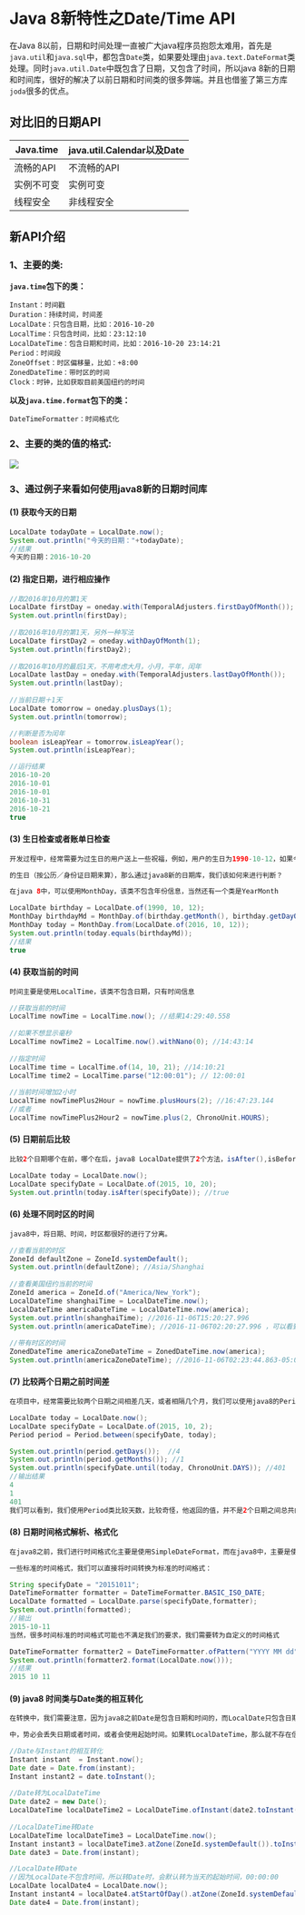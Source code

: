 # Java 8新特性之Date/Time API

在Java 8以前，日期和时间处理一直被广大java程序员抱怨太难用，首先是`java.util`和`java.sql`中，都包含`Date`类，如果要处理由`java.text.DateFormat`类处理。同时`java.util.Date`中既包含了日期，又包含了时间，所以java 8新的日期和时间库，很好的解决了以前日期和时间类的很多弊端。并且也借鉴了第三方库`joda`很多的优点。

## 对比旧的日期API

Java.time | java.util.Calendar以及Date
---- | ---
流畅的API	 | 不流畅的API
实例不可变 |  实例可变
线程安全 |  非线程安全

## 新API介绍

### 1、主要的类:
**`java.time`包下的类：**

```
Instant：时间戳  
Duration：持续时间，时间差  
LocalDate：只包含日期，比如：2016-10-20  
LocalTime：只包含时间，比如：23:12:10  
LocalDateTime：包含日期和时间，比如：2016-10-20 23:14:21  
Period：时间段  
ZoneOffset：时区偏移量，比如：+8:00  
ZonedDateTime：带时区的时间  
Clock：时钟，比如获取目前美国纽约的时间
```

**以及`java.time.format`包下的类：**

```
DateTimeFormatter：时间格式化  
```

### 2、主要的类的值的格式:

![](https://github.com/maoyunfei/Java-Notebook/blob/master/Java%20Basic/images/date_time_api?raw=true)

### 3、通过例子来看如何使用java8新的日期时间库

#### (1) 获取今天的日期

```java
LocalDate todayDate = LocalDate.now();
System.out.println("今天的日期："+todayDate);
//结果
今天的日期：2016-10-20
```
#### (2) 指定日期，进行相应操作

```java
//取2016年10月的第1天
LocalDate firstDay = oneday.with(TemporalAdjusters.firstDayOfMonth());
System.out.println(firstDay);
        
//取2016年10月的第1天，另外一种写法
LocalDate firstDay2 = oneday.withDayOfMonth(1);
System.out.println(firstDay2);
        
//取2016年10月的最后1天，不用考虑大月，小月，平年，闰年
LocalDate lastDay = oneday.with(TemporalAdjusters.lastDayOfMonth());
System.out.println(lastDay);
        
//当前日期＋1天
LocalDate tomorrow = oneday.plusDays(1);
System.out.println(tomorrow);

//判断是否为闰年
boolean isLeapYear = tomorrow.isLeapYear();
System.out.println(isLeapYear);

//运行结果
2016-10-20
2016-10-01
2016-10-01
2016-10-31
2016-10-21
true
```

#### (3) 生日检查或者账单日检查

```java
开发过程中，经常需要为过生日的用户送上一些祝福，例如，用户的生日为1990-10-12，如果今天是2016-10-12，那么今天就是用户

的生日（按公历／身份证日期来算），那么通过java8新的日期库，我们该如何来进行判断？

在java 8中，可以使用MonthDay，该类不包含年份信息，当然还有一个类是YearMonth

LocalDate birthday = LocalDate.of(1990, 10, 12);
MonthDay birthdayMd = MonthDay.of(birthday.getMonth(), birthday.getDayOfMonth());
MonthDay today = MonthDay.from(LocalDate.of(2016, 10, 12)); 
System.out.println(today.equals(birthdayMd));
//结果
true
```

#### (4) 获取当前的时间

```java
时间主要是使用LocalTime，该类不包含日期，只有时间信息

//获取当前的时间
LocalTime nowTime = LocalTime.now(); //结果14:29:40.558
        
//如果不想显示毫秒
LocalTime nowTime2 = LocalTime.now().withNano(0); //14:43:14
        
//指定时间
LocalTime time = LocalTime.of(14, 10, 21); //14:10:21
LocalTime time2 = LocalTime.parse("12:00:01"); // 12:00:01
        
//当前时间增加2小时
LocalTime nowTimePlus2Hour = nowTime.plusHours(2); //16:47:23.144
//或者
LocalTime nowTimePlus2Hour2 = nowTime.plus(2, ChronoUnit.HOURS);
```

#### (5) 日期前后比较

```java
比较2个日期哪个在前，哪个在后，java8 LocalDate提供了2个方法，isAfter(),isBefore

LocalDate today = LocalDate.now();
LocalDate specifyDate = LocalDate.of(2015, 10, 20);
System.out.println(today.isAfter(specifyDate)); //true
```

#### (6) 处理不同时区的时间

```java
java8中，将日期、时间，时区都很好的进行了分离。

//查看当前的时区
ZoneId defaultZone = ZoneId.systemDefault();
System.out.println(defaultZone); //Asia/Shanghai
        
//查看美国纽约当前的时间
ZoneId america = ZoneId.of("America/New_York");
LocalDateTime shanghaiTime = LocalDateTime.now();
LocalDateTime americaDateTime = LocalDateTime.now(america);
System.out.println(shanghaiTime); //2016-11-06T15:20:27.996
System.out.println(americaDateTime); //2016-11-06T02:20:27.996 ，可以看到美国与北京时间差了13小时
    
//带有时区的时间
ZonedDateTime americaZoneDateTime = ZonedDateTime.now(america);
System.out.println(americaZoneDateTime); //2016-11-06T02:23:44.863-05:00[America/New_York]
```

#### (7) 比较两个日期之前时间差

```java
在项目中，经常需要比较两个日期之间相差几天，或者相隔几个月，我们可以使用java8的Period来进行处理。

LocalDate today = LocalDate.now();
LocalDate specifyDate = LocalDate.of(2015, 10, 2);
Period period = Period.between(specifyDate, today);

System.out.println(period.getDays());  //4
System.out.println(period.getMonths()); //1
System.out.println(specifyDate.until(today, ChronoUnit.DAYS)); //401
//输出结果
4
1
401
我们可以看到，我们使用Period类比较天数，比较奇怪，他返回的值，并不是2个日期之间总共的天数差，而是一个相对天数差，比如，5月1日，和10月2日，他比较的是仅仅2个天之间的差，那1号和2号，相差1天，而实际上，因为中间相差了好几个月，所以真正的天数差肯定不是1天，所以我们可以使用until，并指明精度单位是days，就可以计算真正的天数差了。
```

#### (8) 日期时间格式解析、格式化

```java
在java8之前，我们进行时间格式化主要是使用SimpleDateFormat，而在java8中，主要是使用DateTimeFormatter，java8中，预定义了

一些标准的时间格式，我们可以直接将时间转换为标准的时间格式：

String specifyDate = "20151011";
DateTimeFormatter formatter = DateTimeFormatter.BASIC_ISO_DATE;
LocalDate formatted = LocalDate.parse(specifyDate,formatter); 
System.out.println(formatted); 
//输出
2015-10-11
当然，很多时间标准的时间格式可能也不满足我们的要求，我们需要转为自定义的时间格式

DateTimeFormatter formatter2 = DateTimeFormatter.ofPattern("YYYY MM dd");
System.out.println(formatter2.format(LocalDate.now()));
//结果
2015 10 11
```

#### (9) java8 时间类与Date类的相互转化

```java
在转换中，我们需要注意，因为java8之前Date是包含日期和时间的，而LocalDate只包含日期，LocalTime只包含时间，所以与Date在互转

中，势必会丢失日期或者时间，或者会使用起始时间。如果转LocalDateTime，那么就不存在信息误差。

//Date与Instant的相互转化
Instant instant  = Instant.now();
Date date = Date.from(instant);
Instant instant2 = date.toInstant();
        
//Date转为LocalDateTime
Date date2 = new Date();
LocalDateTime localDateTime2 = LocalDateTime.ofInstant(date2.toInstant(), ZoneId.systemDefault());
        
//LocalDateTime转Date
LocalDateTime localDateTime3 = LocalDateTime.now();
Instant instant3 = localDateTime3.atZone(ZoneId.systemDefault()).toInstant();
Date date3 = Date.from(instant);

//LocalDate转Date
//因为LocalDate不包含时间，所以转Date时，会默认转为当天的起始时间，00:00:00
LocalDate localDate4 = LocalDate.now();
Instant instant4 = localDate4.atStartOfDay().atZone(ZoneId.systemDefault()).toInstant();
Date date4 = Date.from(instant);
```